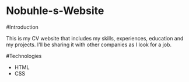 # Nobuhle-s-Website

#Introduction 

This is my CV website that includes my skills, experiences, education and my projects. I'll be sharing it with other companies as I look for a job.

#Technologies 
* HTML
* CSS 



